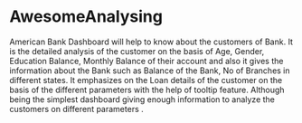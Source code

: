 # AwesomeAnalysing

American Bank Dashboard will help to know about the customers of Bank. It is the detailed analysis of the customer on the basis of Age, Gender, Education Balance, Monthly Balance of their account and also it gives the information about the Bank such as Balance of the Bank, No of Branches in different states. It emphasizes on the Loan details of the customer on the basis of the different parameters with the help of tooltip feature. Although being the simplest dashboard giving enough information to analyze the customers on different parameters .
